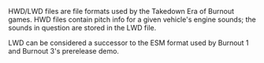 HWD/LWD files are file formats used by the Takedown Era of Burnout games. HWD files contain pitch info for a given vehicle's engine sounds; the sounds in question are stored in the LWD file. 

LWD can be considered a successor to the ESM format used by Burnout 1 and Burnout 3's prerelease demo.